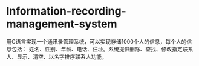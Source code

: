 # Information-recording-management-system
用C语言实现一个通讯录管理系统，可以实现存储1000个人的信息，每个人的信息包括： 姓名、性别、年龄、电话、住址。系统提供删除、查找、修改指定联系人、显示、清空、以名字排序联系人功能。
